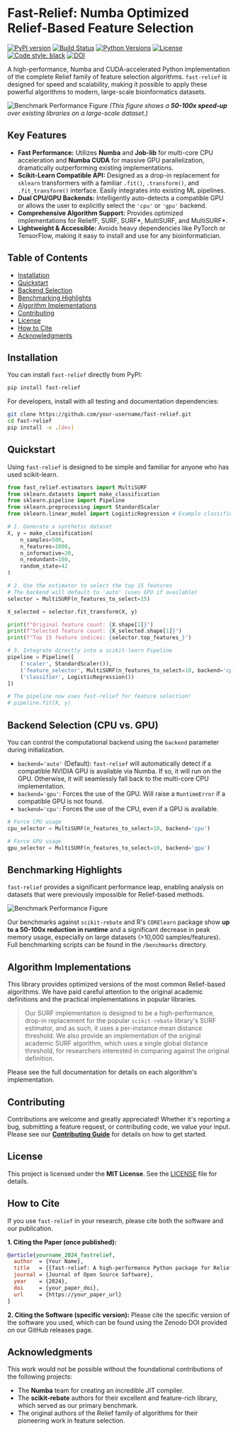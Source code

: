 # Fast-Relief: Numba Optimized Relief-Based Feature Selection

[![PyPI version](https://img.shields.io/pypi/v/fast-relief.svg)](https://pypi.org/project/fast-relief/)
[![Build Status](https://img.shields.io/github/actions/workflow/status/your-username/fast-relief/ci.yml?branch=main)](https://github.com/your-username/fast-relief/actions)
[![Python Versions](https://img.shields.io/pypi/pyversions/fast-relief.svg)](https://pypi.org/project/fast-relief/)
[![License](https://img.shields.io/pypi/l/fast-relief.svg)](https://github.com/your-username/fast-relief/blob/main/LICENSE)
[![Code style: black](https://img.shields.io/badge/code%20style-black-000000.svg)](https://github.com/psf/black)
[![DOI](https://zenodo.org/badge/DOI/your-zenodo-doi.svg)](https://doi.org/your-zenodo-doi)

A high-performance, Numba and CUDA-accelerated Python implementation of the complete Relief family of feature selection algorithms. `fast-relief` is designed for speed and scalability, making it possible to apply these powerful algorithms to modern, large-scale bioinformatics datasets.

![Benchmark Performance Figure](https://raw.githubusercontent.com/your-username/fast-relief/main/docs/assets/benchmark_figure.png)
*(This figure shows a **50-100x speed-up** over existing libraries on a large-scale dataset.)*

## Key Features

*   **Fast Performance:** Utilizes **Numba** and **Job-lib** for multi-core CPU acceleration and **Numba CUDA** for massive GPU parallelization, dramatically outperforming existing implementations.
*   **Scikit-Learn Compatible API:** Designed as a drop-in replacement for `sklearn` transformers with a familiar `.fit()`, `.transform()`, and `.fit_transform()` interface. Easily integrates into existing ML pipelines.
*   **Dual CPU/GPU Backends:** Intelligently auto-detects a compatible GPU or allows the user to explicitly select the `'cpu'` or `'gpu'` backend.
*   **Comprehensive Algorithm Support:** Provides optimized implementations for ReliefF, SURF, SURF*, MultiSURF, and MultiSURF*.
*   **Lightweight & Accessible:** Avoids heavy dependencies like PyTorch or TensorFlow, making it easy to install and use for any bioinformatician.

## Table of Contents

- [Installation](#installation)
- [Quickstart](#quickstart)
- [Backend Selection](#backend-selection-cpu-vs-gpu)
- [Benchmarking Highlights](#benchmarking-highlights)
- [Algorithm Implementations](#algorithm-implementations)
- [Contributing](#contributing)
- [License](#license)
- [How to Cite](#how-to-cite)
- [Acknowledgments](#acknowledgments)

## Installation

You can install `fast-relief` directly from PyPI:

```bash
pip install fast-relief
```

For developers, install with all testing and documentation dependencies:
```bash
git clone https://github.com/your-username/fast-relief.git
cd fast-relief
pip install -e .[dev]
```

## Quickstart

Using `fast-relief` is designed to be simple and familiar for anyone who has used scikit-learn.

```python
from fast_relief.estimators import MultiSURF
from sklearn.datasets import make_classification
from sklearn.pipeline import Pipeline
from sklearn.preprocessing import StandardScaler
from sklearn.linear_model import LogisticRegression # Example classifier

# 1. Generate a synthetic dataset
X, y = make_classification(
    n_samples=500,
    n_features=1000,
    n_informative=20,
    n_redundant=100,
    random_state=42
)

# 2. Use the estimator to select the top 15 features
# The backend will default to 'auto' (uses GPU if available)
selector = MultiSURF(n_features_to_select=15)

X_selected = selector.fit_transform(X, y)

print(f"Original feature count: {X.shape[1]}")
print(f"Selected feature count: {X_selected.shape[1]}")
print(f"Top 15 feature indices: {selector.top_features_}")

# 3. Integrate directly into a scikit-learn Pipeline
pipeline = Pipeline([
    ('scaler', StandardScaler()),
    ('feature_selector', MultiSURF(n_features_to_select=10, backend='cpu')),
    ('classifier', LogisticRegression())
])

# The pipeline now uses fast-relief for feature selection!
# pipeline.fit(X, y)
```

## Backend Selection (CPU vs. GPU)

You can control the computational backend using the `backend` parameter during initialization.

*   `backend='auto'` (Default): `fast-relief` will automatically detect if a compatible NVIDIA GPU is available via Numba. If so, it will run on the GPU. Otherwise, it will seamlessly fall back to the multi-core CPU implementation.
*   `backend='gpu'`: Forces the use of the GPU. Will raise a `RuntimeError` if a compatible GPU is not found.
*   `backend='cpu'`: Forces the use of the CPU, even if a GPU is available.

```python
# Force CPU usage
cpu_selector = MultiSURF(n_features_to_select=10, backend='cpu')

# Force GPU usage
gpu_selector = MultiSURF(n_features_to_select=10, backend='gpu')
```

## Benchmarking Highlights

`fast-relief` provides a significant performance leap, enabling analysis on datasets that were previously impossible for Relief-based methods.

![Benchmark Performance Figure](https://raw.githubusercontent.com/your-username/fast-relief/main/docs/assets/benchmark_figure.png)

Our benchmarks against `scikit-rebate` and R's `CORElearn` package show **up to a 50-100x reduction in runtime** and a significant decrease in peak memory usage, especially on large datasets (>10,000 samples/features). Full benchmarking scripts can be found in the `/benchmarks` directory.

## Algorithm Implementations

This library provides optimized versions of the most common Relief-based algorithms. We have paid careful attention to the original academic definitions and the practical implementations in popular libraries.

> Our SURF implementation is designed to be a high-performance, drop-in replacement for the popular `scikit-rebate` library's SURF estimator, and as such, it uses a per-instance mean distance threshold. We also provide an implementation of the original academic SURF algorithm, which uses a single global distance threshold, for researchers interested in comparing against the original definition.

Please see the full documentation for details on each algorithm's implementation.

## Contributing

Contributions are welcome and greatly appreciated! Whether it's reporting a bug, submitting a feature request, or contributing code, we value your input. Please see our [**Contributing Guide**](CONTRIBUTING.md) for details on how to get started.

## License

This project is licensed under the **MIT License**. See the [LICENSE](LICENSE) file for details.

## How to Cite

If you use `fast-relief` in your research, please cite both the software and our publication.

**1. Citing the Paper (once published):**
```bibtex
@article{yourname_2024_fastrelief,
  author  = {Your Name},
  title   = {{fast-relief: A high-performance Python package for Relief-based feature selection}},
  journal = {Journal of Open Source Software},
  year    = {2024},
  doi     = {your_paper_doi},
  url     = {https://your_paper_url}
}
```

**2. Citing the Software (specific version):**
Please cite the specific version of the software you used, which can be found using the Zenodo DOI provided on our GitHub releases page.

## Acknowledgments

This work would not be possible without the foundational contributions of the following projects:
*   The **Numba** team for creating an incredible JIT compiler.
*   The **scikit-rebate** authors for their excellent and feature-rich library, which served as our primary benchmark.
*   The original authors of the Relief family of algorithms for their pioneering work in feature selection.
```
